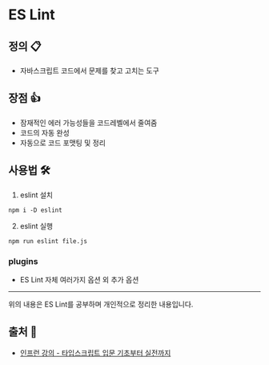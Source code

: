 # ES Lint
## 정의 📋
- 자바스크립트 코드에서 문제를 찾고 고치는 도구

## 장점 👍
- 잠재적인 에러 가능성들을 코드레벨에서 줄여줌
- 코드의 자동 완성
- 자동으로 코드 포맷팅 및 정리

## 사용법 🛠
1. eslint 설치
  ```
  npm i -D eslint
  ```

2. eslint 실행
  ```
  npm run eslint file.js
  ```

### plugins
- ES Lint 자체 여러가지 옵션 외 추가 옵션

- - -
위의 내용은 ES Lint를 공부하며 개인적으로 정리한 내용입니다.
## 출처 📝
- [인프런 강의 - 타입스크립트 입문 기초부터 실전까지](https://www.inflearn.com/course/%ED%83%80%EC%9E%85%EC%8A%A4%ED%81%AC%EB%A6%BD%ED%8A%B8-%EC%9E%85%EB%AC%B8/dashboard)
